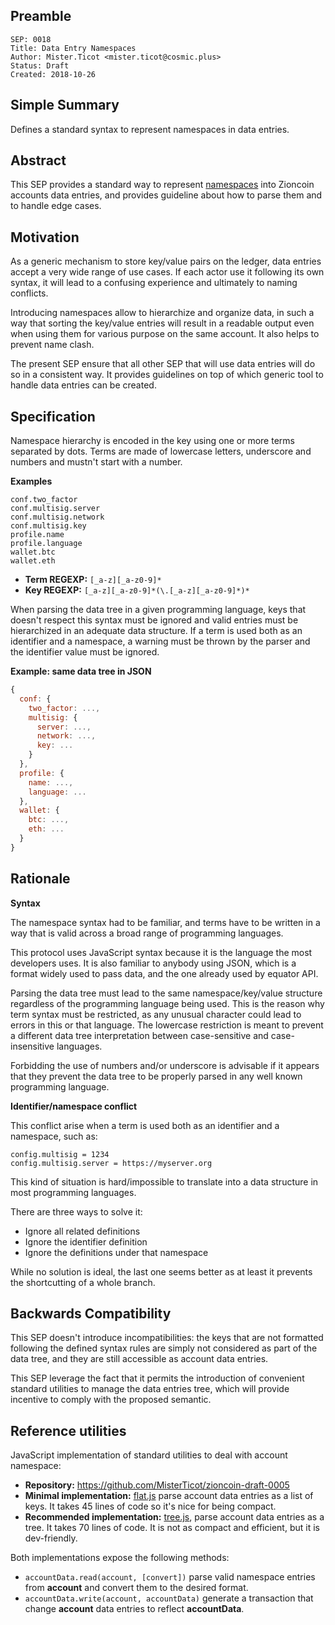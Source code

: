 ## Preamble

```
SEP: 0018
Title: Data Entry Namespaces
Author: Mister.Ticot <mister.ticot@cosmic.plus>
Status: Draft
Created: 2018-10-26
```

## Simple Summary

Defines a standard syntax to represent namespaces in data entries.

## Abstract

This SEP provides a standard way to represent
[namespaces](https://en.wikipedia.org/wiki/Namespace) into Zioncoin accounts
data entries, and provides guideline about how to parse them and to handle
edge cases.

## Motivation

As a generic mechanism to store key/value pairs on the ledger, data entries
accept a very wide range of use cases. If each actor use it following its own
syntax, it will lead to a confusing experience and ultimately to naming
conflicts.

Introducing namespaces allow to hierarchize and organize data, in such a way
that sorting the key/value entries will result in a readable output even when
using them for various purpose on the same account. It also helps to prevent
name clash.

The present SEP ensure that all other SEP that will use data entries will do
so in a consistent way. It provides guidelines on top of which generic tool to
handle data entries can be created.

## Specification

Namespace hierarchy is encoded in the key using one or more terms separated by
dots. Terms are made of lowercase letters, underscore and numbers and mustn't
start with a number.

**Examples**

```
conf.two_factor
conf.multisig.server
conf.multisig.network
conf.multisig.key
profile.name
profile.language
wallet.btc
wallet.eth
```

* **Term REGEXP:** `[_a-z][_a-z0-9]*`
* **Key REGEXP:** `[_a-z][_a-z0-9]*(\.[_a-z][_a-z0-9]*)*`

When parsing the data tree in a given programming language, keys that doesn't
respect this syntax must be ignored and valid entries must be hierarchized in
an adequate data structure. If a term is used both as an identifier and a
namespace, a warning must be thrown by the parser and the identifier value
must be ignored.


**Example: same data tree in JSON**

```js
{
  conf: {
    two_factor: ...,
    multisig: {
      server: ...,
      network: ...,
      key: ...
    }
  },
  profile: {
    name: ...,
    language: ...
  },
  wallet: {
    btc: ...,
    eth: ...
  }
}
```


## Rationale

**Syntax**

The namespace syntax had to be familiar, and terms have to be written in a way
that is valid across a broad range of programming languages.

This protocol uses JavaScript syntax because it is the language the most
developers uses. It is also familiar to anybody using JSON, which is a format
widely used to pass data, and the one already used by equator API.

Parsing the data tree must lead to the same namespace/key/value structure
regardless of the programming language being used. This is the reason why term
syntax must be restricted, as any unusual character could lead to errors in
this or that language. The lowercase restriction is meant to prevent a
different data tree interpretation between case-sensitive and case-insensitive
languages.

Forbidding the use of numbers and/or underscore is advisable if it appears
that they prevent the data tree to be properly parsed in any well known
programming language.

**Identifier/namespace conflict**

This conflict arise when a term is used both as an identifier and a namespace,
such as:

```
config.multisig = 1234
config.multisig.server = https://myserver.org
```

This kind of situation is hard/impossible to translate into a data structure
in most programming languages.

There are three ways to solve it:

* Ignore all related definitions
* Ignore the identifier definition
* Ignore the definitions under that namespace

While no solution is ideal, the last one seems better as at least it prevents
the shortcutting of a whole branch.

## Backwards Compatibility

This SEP doesn't introduce incompatibilities: the keys that are not formatted
following the defined syntax rules are simply not considered as part of the
data tree, and they are still accessible as account data entries.

This SEP leverage the fact that it permits the introduction of convenient
standard utilities to manage the data entries tree, which will provide
incentive to comply with the proposed semantic.

## Reference utilities

JavaScript implementation of standard utilities to deal with account
namespace:

* **Repository:** https://github.com/MisterTicot/zioncoin-draft-0005
* **Minimal implementation:**
  [flat.js](https://github.com/MisterTicot/zioncoin-draft-0005/blob/master/flat.js)
  parse account data entries as a list of keys. It takes 45 lines of code so
  it's nice for being compact.
* **Recommended implementation:**
  [tree.js](https://github.com/MisterTicot/zioncoin-draft-0005/blob/master/tree.js),
  parse account data entries as a tree. It takes 70 lines of code. It is not
  as compact and efficient, but it is dev-friendly.

Both implementations expose the following methods:

* `accountData.read(account, [convert])` parse valid namespace entries from
  **account** and convert them to the desired format.
* `accountData.write(account, accountData)` generate a transaction that change
  **account** data entries to reflect **accountData**.
